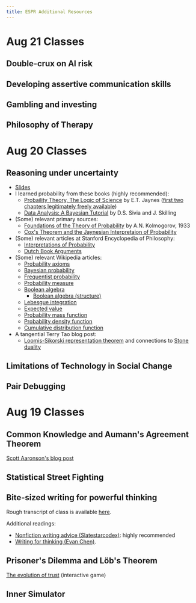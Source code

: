 ```yaml
---
title: ESPR Additional Resources
---
```


# Aug 21 Classes

## Double-crux on AI risk

## Developing assertive communication skills

## Gambling and investing

## Philosophy of Therapy

# Aug 20 Classes 

## Reasoning under uncertainty

* [Slides](/ruu.pdf)
* I learned probability from these books (highly recommended):
    - [Probaility Theory, The Logic of Science](https://en.wikipedia.org/wiki/Special:BookSources/0-521-59271-2) by E.T. Jaynes ([first two chapters legitimately freely available](http://bayes.wustl.edu/etj/prob/book.pdf))
    - [Data Analysis: A Bayesian Tutorial](https://en.wikipedia.org/wiki/Special:BookSources?isbn=978-0198568322) by D.S. Sivia and J. Skilling
* (Some) relevant primary sources:
    - [Foundations of the Theory of Probability](https://pdfs.semanticscholar.org/c3e1/51f71168a5f348bdebfde11752ca603fa6d0.pdf) by A.N. Kolmogorov, 1933
    - [Cox's Theorem and the Jaynesian Interpretaion of Probability](https://arxiv.org/pdf/1507.06597.pdf)
* (Some) relevant articles at Stanford Encyclopedia of Philosophy:
    - [Interpretations of Probability](https://plato.stanford.edu/entries/probability-interpret/)
    - [Dutch Book Arguments](https://plato.stanford.edu/entries/dutch-book/)
* (Some) relevant Wikipedia articles:
    - [Probability axioms](https://en.wikipedia.org/wiki/Probability_axioms)
    - [Bayesian probability](https://en.wikipedia.org/wiki/Bayesian_probability)
    - [Frequentist probability](https://en.wikipedia.org/wiki/Frequentist_probability#Definition)
    - [Probability measure](https://en.wikipedia.org/wiki/Probability_measure)
    - [Boolean algebra](https://en.wikipedia.org/wiki/Boolean_algebra)
        - [Boolean algebra (structure)](https://en.wikipedia.org/wiki/Boolean_algebra_(structure))
    - [Lebesgue integration](https://en.wikipedia.org/wiki/Lebesgue_integration#Measure_theory)
    - [Expected value](https://en.wikipedia.org/wiki/Expected_value#General_case)
    - [Probability mass function](https://en.wikipedia.org/wiki/Probability_mass_function)
    - [Probability density function](https://en.wikipedia.org/wiki/Probability_density_function#Formal_definition)
    - [Cumulative distribution function](https://en.wikipedia.org/wiki/Cumulative_distribution_function#Definition)
* A tangential Terry Tao blog post:
    - [Loomis-Sikorski representation theorem](https://terrytao.wordpress.com/2009/01/12/245b-notes-1-the-stone-and-loomis-sikorski-representation-theorems-optional/) and connections to [Stone duality](https://en.wikipedia.org/wiki/Stone_duality)

## Limitations of Technology in Social Change

## Pair Debugging

# Aug 19 Classes

## Common Knowledge and Aumann's Agreement Theorem

[Scott Aaronson's blog post](http://www.scottaaronson.com/blog/?p=2410)

## Statistical Street Fighting

## Bite-sized writing for powerful thinking

Rough transcript of class is available [here](http://holdenlee.github.io/Bite-sized%20writing%20for%20powerful%20thinking.html). 

Additional readings:

* [Nonfiction writing advice (Slatestarcodex)](http://slatestarcodex.com/2016/02/20/writing-advice/): highly recommended
* [Writing for thinking (Evan Chen)](https://usamo.wordpress.com/2015/03/14/writing/).

## Prisoner's Dilemma and Löb's Theorem

[The evolution of trust](http://ncase.me/trust/) (interactive game)

## Inner Simulator

